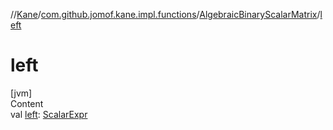 //[Kane](../../index.md)/[com.github.jomof.kane.impl.functions](../index.md)/[AlgebraicBinaryScalarMatrix](index.md)/[left](left.md)



# left  
[jvm]  
Content  
val [left](left.md): [ScalarExpr](../../com.github.jomof.kane.impl/-scalar-expr/index.md)  



